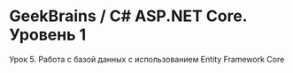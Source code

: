 # GeekBrains / C# ASP.NET Core. Уровень 1

Урок 5. Работа с базой данных с использованием Entity Framework Core
